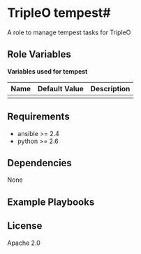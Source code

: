 # TripleO tempest#

A role to manage tempest tasks for TripleO

## Role Variables ##

**Variables used for tempest**

| Name              | Default Value       | Description          |
|-------------------|---------------------|----------------------|
| | | |


## Requirements ##

 - ansible >= 2.4
 - python >= 2.6

## Dependencies ##

None

## Example Playbooks ##



## License ##

Apache 2.0
